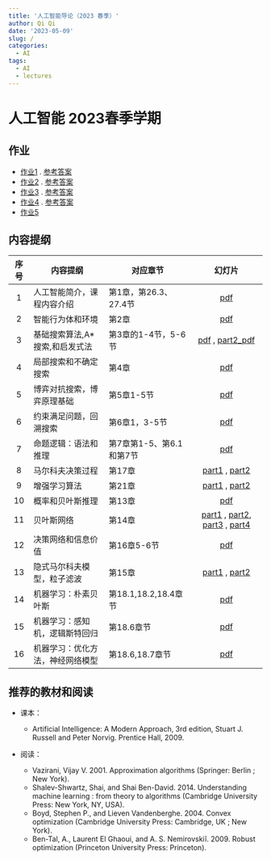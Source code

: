 ```yaml
---
title: '人工智能导论（2023 春季）'
author: Qi Qi
date: '2023-05-09'
slug: /
categories:
  - AI
tags:
  - AI
  - lectures
---
```


# 人工智能 2023春季学期

## 作业

* [作业1](AI/hw/hw1.pdf) . [参考答案](AI/hw/sol1.pdf)
* [作业2](hw/hw2.pdf) . [参考答案](hw/sol2.pdf)
* [作业3](hw/hw3.pdf) . [参考答案](hw/sol3.pdf)
* [作业4](hw/hw4.pdf) . [参考答案](hw/sol4.pdf)
* [作业5](hw/hw5.pdf)


## 内容提纲

|序号 | 内容提纲             | 对应章节       | 幻灯片   |
|:---:|-----------------------|---------------|:-----------:|
|1 | 人工智能简介，课程内容介绍 |  第1章，第26.3、27.4节 | [pdf](AI/slides/lecture1.pdf)  |
|2 | 智能行为体和环境   | 第2章  | [pdf](../slides/lecture2.pdf)  |
|3 | 基础搜索算法,A*搜索,和启发式法  | 第3章的1-4节，5-6节  | [pdf](../slides/lecture3.pdf) , [part2_pdf](../slides/lecture3_part2.pdf) |
|4 | 局部搜索和不确定搜索  |  第4章 | [pdf](../slides/lecture4.pdf)  |
|5 | 博弈对抗搜索，博弈原理基础  | 第5章1-5节  | [pdf](../slides/lecture5.pdf) |
|6 | 约束满足问题，回溯搜索  | 第6章1，3-5节  | [pdf](../slides/lecture6.pdf)  |
|7 |命题逻辑：语法和推理   | 第7章第1-5、第6.1和第7节  | [pdf](../slides/lecture7.pdf)  |
|8 | 马尔科夫决策过程 |     第17章    |  [part1](../slides/lecture8-mdps-part1.pdf) , [part2](../slides/lecture8-mdps-part2.pdf)|
|9 | 增强学习算法   |  第21章    |  [part1](../slides/lecture-9-reinforcement-learning-i.pdf) , [part2](../slides/lecture-9-reinforcement-learning-ii.pdf)  |
|10 | 概率和贝叶斯推理 |  第13章    |  [pdf](../slides/lecture10-probability.pdf)  |
| 11| 贝叶斯网络 |   第14章    |  [part1](../slides/lecture11-BN-representation.pdf) , [part2](../slides/lecture12-BNs-Independence.pdf), [part3](../slides/lecture13-BN-Inference.pdf) , [part4](../slides/lecture14-BN-sampling.pdf)  |
| 12| 决策网络和信息价值 |   第16章5-6节    |  [pdf](../slides/lecture15-decision-diagrams-and-vpis.pdf)  |
| 13| 隐式马尔科夫模型，粒子滤波 |   第15章    |  [part1](../slides/lecture16-hmm.pdf) , [part2](../slides/lecture17-hmm-filtering.pdf)  |
| 14| 机器学习：朴素贝叶斯 | 第18.1,18.2,18.4章节      |  [pdf](../slides/lecture18-ML-Naive-Bayes.pdf)  |
| 15| 机器学习：感知机，逻辑斯特回归 |  第18.6章节     |  [pdf](../slides/lecture19-ML-Perceptrons-and-Logistic-Regression.pdf)  |
| 16| 机器学习：优化方法，神经网络模型 | 第18.6,18.7章节      |  [pdf](../slides/lecture20-ML-Optimization-and-Neural-Networks.pdf)  |


## 推荐的教材和阅读

* 课本：

  - Artificial Intelligence: A Modern Approach, 3rd edition, Stuart J. Russell
    and Peter Norvig. Prentice Hall, 2009.

* 阅读：

  - Vazirani, Vijay V. 2001. Approximation algorithms (Springer: Berlin ; New York).
  - Shalev-Shwartz, Shai, and Shai Ben-David. 2014. Understanding machine learning : from theory to algorithms (Cambridge University Press: New York, NY, USA).
  - Boyd, Stephen P., and Lieven Vandenberghe. 2004. Convex optimization (Cambridge University Press: Cambridge, UK ; New York).
  - Ben-Tal, A., Laurent El Ghaoui, and A. S. Nemirovskiĭ. 2009. Robust optimization (Princeton University Press: Princeton).
  
